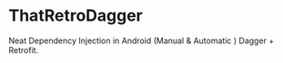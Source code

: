 # ThatRetroDagger
Neat Dependency Injection in Android (Manual &amp; Automatic ) Dagger + Retrofit.
